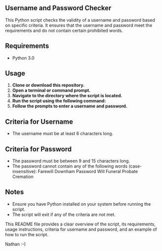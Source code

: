 ## Username and Password Checker

This Python script checks the validity of a username and password based on specific criteria. It ensures that the username and password meet the requirements and do not contain certain prohibited words.

## Requirements

- Python 3.0

## Usage

1. **Clone or download this repository.**
2. **Open a terminal or command prompt.**
3. **Navigate to the directory where the script is located.**
4. **Run the script using the following command:**
5. **Follow the prompts to enter a username and password.**
   
## Criteria for Username
- The username must be at least 6 characters long.

## Criteria for Password
- The password must be between 9 and 15 characters long.
- The password cannot contain any of the following words (case-insensitive):
    Farewill
    Downham
    Password
    Will
    Funeral
    Probate
    Cremation

## Notes
- Ensure you have Python installed on your system before running the script.
- The script will exit if any of the criteria are not met.

This README file provides a clear overview of the script, its requirements, usage instructions, criteria for username and password, and an example of how to run the script.

Nathan :-) 
